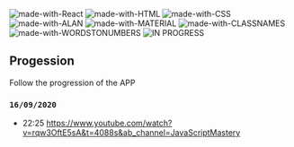 ![made-with-React](https://img.shields.io/badge/Made%20with-REACT-1f425f.svg)
![made-with-HTML](https://img.shields.io/badge/Made%20with-HTML-1f425f.svg)
![made-with-CSS](https://img.shields.io/badge/Made%20with-CSS-1f425f.svg)
![made-with-ALAN](https://img.shields.io/badge/Made%20with-ALAN%AI-1f425f.svg)
![made-with-MATERIAL](https://img.shields.io/badge/Made%20with-MATERIAL%UI-1f425f.svg)
![made-with-CLASSNAMES](https://img.shields.io/badge/Made%20with-CLASS%NAMES-1f425f.svg)
![made-with-WORDSTONUMBERS](https://img.shields.io/badge/Made%20with-WORDS%TO%NUMBERS-1f425f.svg)
![IN PROGRESS](https://img.shields.io/badge/PROJECT-IN%20PROGRESS-yellow)




## Progession

Follow the progression of the APP

### `16/09/2020`

- 22:25 https://www.youtube.com/watch?v=rqw3OftE5sA&t=4088s&ab_channel=JavaScriptMastery